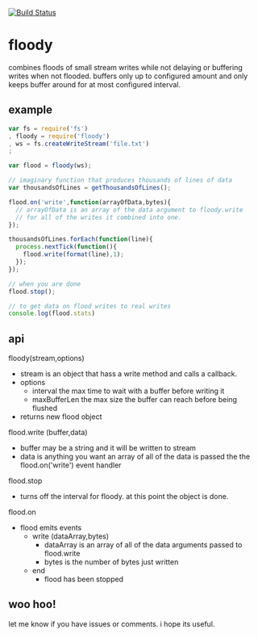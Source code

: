 [![Build Status](https://secure.travis-ci.org/soldair/node-floody.png)](http://travis-ci.org/soldair/node-floody)

# floody
combines floods of small stream writes while not delaying or buffering writes when not flooded. buffers only up to configured amount and only keeps buffer around for at most configured interval.

## example

```js
var fs = require('fs')
, floody = require('floody')
, ws = fs.createWriteStream('file.txt')
;

var flood = floody(ws);

// imaginary function that produces thousands of lines of data
var thousandsOfLines = getThousandsOfLines();

flood.on('write',function(arrayOfData,bytes){
  // arrayOfData is an array of the data argument to floody.write
  // for all of the writes it combined into one.
});

thousandsOfLines.forEach(function(line){
  process.nextTick(function(){
  	flood.write(format(line),1);
  });
});

// when you are done
flood.stop();

// to get data on flood writes to real writes
console.log(flood.stats)

```

## api

floody(stream,options)
  - stream is an object that hass a write method and calls a callback.
  - options
    - interval the max time to wait with a buffer before writing it
    - maxBufferLen the max size the buffer can reach before being flushed
  - returns new flood object

flood.write (buffer,data)
  - buffer may be a string and it will be written to stream
  - data is anything you want an array of all of the data is passed the the flood.on('write') event handler

flood.stop
  - turns off the interval for floody. at this point the object is done.

flood.on
  - flood emits events
    - write (dataArray,bytes)
      - dataArray is an array of all of the data arguments passed to flood.write
      - bytes is the number of bytes just written
    - end
      - flood has been stopped

## woo hoo!

let me know if you have issues or comments. i hope its useful.

